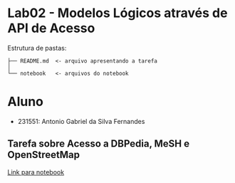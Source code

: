 # Lab02 - Modelos Lógicos através de API de Acesso

Estrutura de pastas:

~~~
├── README.md  <- arquivo apresentando a tarefa
│
└── notebook   <- arquivos do notebook
~~~

# Aluno
* 231551: Antonio Gabriel da Silva Fernandes

## Tarefa sobre Acesso a DBPedia, MeSH e OpenStreetMap

[Link para notebook](https://github.com/bilbosf/MC536/blob/main/lab02/notebook/lab2_logic_model_dbpedia.ipynb)